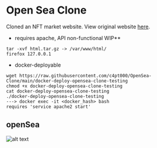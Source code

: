 # Open Sea Clone
Cloned an NFT market website. View original website [here](https://opensea.io/).



* requires apache, API non-functional WIP**
```git clone https://github.com/c4pt000/OpenSea-Clone
tar -xvf html.tar.gz -> /var/www/html/
firefox 127.0.0.1
```


* docker-deployable
```
wget https://raw.githubusercontent.com/c4pt000/OpenSea-Clone/main/docker-deploy-opensea-clone-testing
chmod +x docker-deploy-opensea-clone-testing
cat docker-deploy-opensea-clone-testing
./docker-deploy-opensea-clone-testing
---> docker exec -it <docker_hash> bash
requires 'service apache2 start' 

```



## openSea
![alt text](https://raw.githubusercontent.com/c4pt000/OpenSea-Clone/main/opensea.png "OpenSea")

